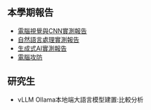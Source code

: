 ## 本學期報告
- [電腦視覺與CNN實測報告](./報告1)
- [自然語言處理實測報告](./報告2)
- [生成式AI實測報告](./報告3)
- [電腦攻防](./報告4)

## 研究生
- vLLM Ollama本地端大語言模型建置:比較分析


